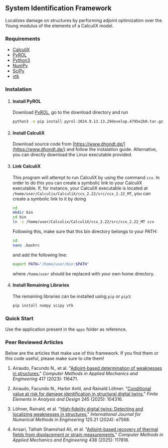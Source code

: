 ## System Identification Framework ##

Localizes damage on structures by performing adjoint optimization over the Young modulus of the elements of a CalculiX model.

### Requirements ###

- [CalculiX](https://www.dhondt.de/)
- [PyROL](https://rol.sandia.gov/)
- [Python3](https://www.python.org/downloads/)
- [NumPy](https://numpy.org/)
- [SciPy](https://scipy.org/)
- [vtk](https://docs.vtk.org/en/latest/api/python.html)

### Instalation ###

1. #### Install PyROL ####
   
   Download [PyROL](https://www.sandia.gov/app/uploads/sites/232/2024/12/pyrol-2024.9.13.13.29develop.4795e2b0.tar.gz), go to the download directory and run
   
   ```bash
   python3 -m pip install pyrol-2024.9.13.13.29develop.4795e2b0.tar.gz
   ```
   
3. #### Install CalculiX ####

   Download source code from [https://www.dhondt.de/](https://www.dhondt.de/) and follow the instalation guide. Alternative, you can directly download the Linux executable provided.
   
4. #### Link CalculiX ####

   This program will attempt to run CalculiX by using the command `ccx`. In order to do this you can create a symbolic link to your CalculiX executable.
   If, for instance, your CalculiX executable is located at `/home/user/Calculix/CalculiX/ccx_2.22/src/ccx_2.22_MT`, you can create a symbolic link to it by doing

   ```bash
   cd
   mkdir bin
   cd bin
   ln -s /home/user/Calculix/CalculiX/ccx_2.22/src/ccx_2.22_MT ccx
   ```
  
   Following this, make sure that this bin directory belongs to your PATH:

   ```bash
   cd
   nano .bashrc
   ```

   and add the following line:
   ```bash
   export PATH="/home/user/bin:$PATH"
   ```

   where `/home/user` should be replaced with your own home directory.

4. #### Install Remaining Libraries ####

   The remaining libraries can be installed using `pip` or `pip3`:

   ```bash
   pip install numpy scipy vtk
   ```

### Quick Start ###

Use the application present in the `apps` folder as reference.

### Peer Reviewed Articles ###

Below are the articles that make use of this framework. If you find them or this code useful, please make sure to cite them!

   1. Airaudo, Facundo N., et al. "[Adjoint-based determination of weaknesses in structures.](https://www.sciencedirect.com/science/article/abs/pii/S0045782523005959)" *Computer Methods in Applied Mechanics and Engineering* 417 (2023): 116471.

   2. Airaudo, Facundo N., Harbir Antil, and Rainald Löhner. "[Conditional value at risk for damage identification in structural digital twins.](https://www.sciencedirect.com/science/article/abs/pii/S0168874X25000058)" *Finite Elements in Analysis and Design* 245 (2025): 104316.

   3. Löhner, Rainald, et al. "[High‐fidelity digital twins: Detecting and localizing weaknesses in structures.](https://onlinelibrary.wiley.com/doi/full/10.1002/nme.7568)" *International Journal for Numerical Methods in Engineering* 125.21 (2024): e7568.

   4. Ansari, Talhah Shamshad Ali, et al. "[Adjoint-based recovery of thermal fields from displacement or strain measurements.](https://www.sciencedirect.com/science/article/pii/S0045782525000908)" *Computer Methods in Applied Mechanics and Engineering* 438 (2025): 117818.
